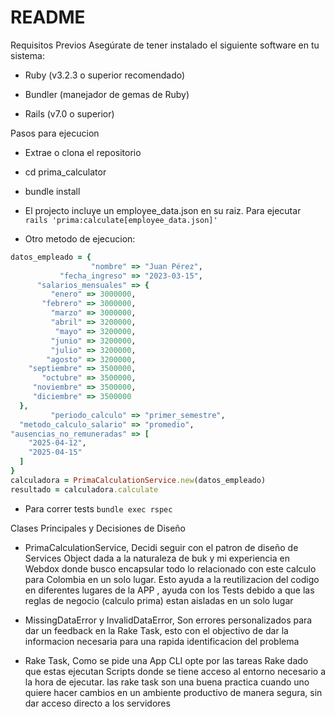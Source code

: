# README

Requisitos Previos
Asegúrate de tener instalado el siguiente software en tu sistema:

- Ruby (v3.2.3 o superior recomendado)

- Bundler (manejador de gemas de Ruby)

- Rails (v7.0 o superior)

Pasos para ejecucion

- Extrae o clona el repositorio
- cd prima_calculator
- bundle install
- El projecto incluye un employee_data.json en su raiz. Para ejecutar ```rails 'prima:calculate[employee_data.json]' ```

- Otro metodo de ejecucion:

```ruby
datos_empleado = {
                  "nombre" => "Juan Pérez",
           "fecha_ingreso" => "2023-03-15",
      "salarios_mensuales" => {
         "enero" => 3000000,
       "febrero" => 3000000,
         "marzo" => 3000000,
         "abril" => 3200000,
          "mayo" => 3200000,
         "junio" => 3200000,
         "julio" => 3200000,
        "agosto" => 3200000,
    "septiembre" => 3500000,
       "octubre" => 3500000,
     "noviembre" => 3500000,
     "diciembre" => 3500000
  },
         "periodo_calculo" => "primer_semestre",
  "metodo_calculo_salario" => "promedio",
"ausencias_no_remuneradas" => [
    "2025-04-12",
    "2025-04-15"
  ]
}
calculadora = PrimaCalculationService.new(datos_empleado)
resultado = calculadora.calculate
```

- Para correr tests ``` bundle exec rspec ```


Clases Principales y Decisiones de Diseño

- PrimaCalculationService, Decidi seguir con el patron de diseño de Services Object dada a la naturaleza de buk y mi experiencia en Webdox
donde busco encapsular todo lo relacionado con este calculo para Colombia en un solo lugar. Esto ayuda a la reutilizacion del codigo en diferentes lugares de la APP
, ayuda con los Tests debido a que las reglas de negocio (calculo prima) estan aisladas en un solo lugar

- MissingDataError y InvalidDataError, Son errores personalizados para dar un feedback en la Rake Task, esto con el objectivo de dar la informacion 
necesaria para una rapida identificacion del problema

- Rake Task, Como se pide una App CLI opte por las tareas Rake dado que estas ejecutan Scripts donde se tiene acceso al entorno necesario a la hora de ejecutar.
las rake task son una buena practica cuando uno quiere hacer cambios en un ambiente productivo de manera segura, sin dar acceso directo a los servidores